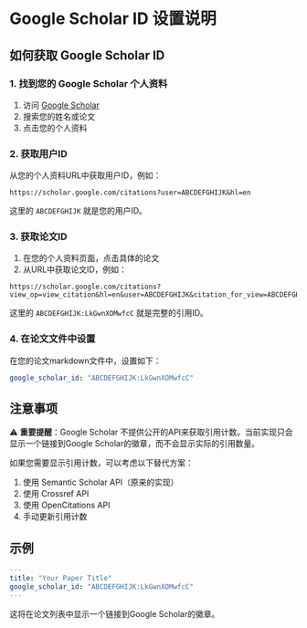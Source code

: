 # Google Scholar ID 设置说明

## 如何获取 Google Scholar ID

### 1. 找到您的 Google Scholar 个人资料
1. 访问 [Google Scholar](https://scholar.google.com)
2. 搜索您的姓名或论文
3. 点击您的个人资料

### 2. 获取用户ID
从您的个人资料URL中获取用户ID，例如：
```
https://scholar.google.com/citations?user=ABCDEFGHIJK&hl=en
```
这里的 `ABCDEFGHIJK` 就是您的用户ID。

### 3. 获取论文ID
1. 在您的个人资料页面，点击具体的论文
2. 从URL中获取论文ID，例如：
```
https://scholar.google.com/citations?view_op=view_citation&hl=en&user=ABCDEFGHIJK&citation_for_view=ABCDEFGHIJK:LkGwnXOMwfcC
```
这里的 `ABCDEFGHIJK:LkGwnXOMwfcC` 就是完整的引用ID。

### 4. 在论文文件中设置
在您的论文markdown文件中，设置如下：
```yaml
google_scholar_id: "ABCDEFGHIJK:LkGwnXOMwfcC"
```

## 注意事项

⚠️ **重要提醒**：Google Scholar 不提供公开的API来获取引用计数。当前实现只会显示一个链接到Google Scholar的徽章，而不会显示实际的引用数量。

如果您需要显示引用计数，可以考虑以下替代方案：
1. 使用 Semantic Scholar API（原来的实现）
2. 使用 Crossref API
3. 使用 OpenCitations API
4. 手动更新引用计数

## 示例

```yaml
---
title: "Your Paper Title"
google_scholar_id: "ABCDEFGHIJK:LkGwnXOMwfcC"
---
```

这将在论文列表中显示一个链接到Google Scholar的徽章。